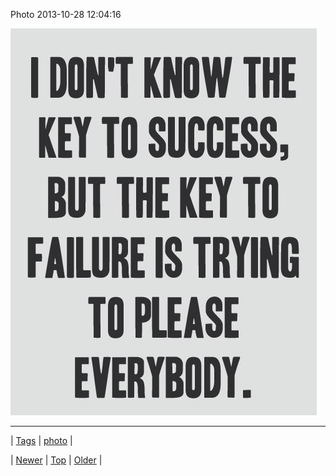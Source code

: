 <!--
title: Photo 2013-10-28 12
date: 2020-06-28T15:27:00.184Z
tags: photo
-->


Photo 2013-10-28 12:04:16

![](65329895574-0.jpg)

<!--BOTTOM-POST-NAVIGATION-->
---

| [Tags](tags.md) | [photo](tag-photo.md) |

| [Newer](65240482215.md) | [Top](index.md) | [Older](65343031535.md) |